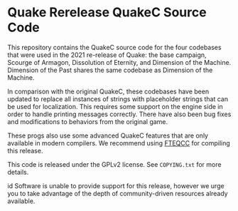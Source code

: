 # Quake Rerelease QuakeC Source Code

This repository contains the QuakeC source code for the four codebases that were used in the 2021 re-release of Quake: the base campaign, Scourge of Armagon, Dissolution of Eternity, and Dimension of the Machine. Dimension of the Past shares the same codebase as Dimension of the Machine.

In comparison with the original QuakeC, these codebases have been updated to replace all instances of strings with placeholder strings that can be used for localization. This requires some support on the engine side in order to handle printing messages correctly. There have also been bug fixes and modifications to behaviors from the original game.

These progs also use some advanced QuakeC features that are only available in modern compilers. We recommend using [FTEQCC](https://www.fteqcc.org) for compiling this release.

This code is released under the GPLv2 license. See `COPYING.txt` for more details.

id Software is unable to provide support for this release, however we urge you to take advantage of the depth of community-driven resources already available.